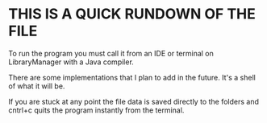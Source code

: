 # THIS IS A QUICK RUNDOWN OF THE FILE

To run the program you must call it from an IDE or terminal on LibraryManager with a Java compiler.

There are some implementations that I plan to add in the future. It's a shell of what it will be.

If you are stuck at any point the file data is saved directly to the folders and cntrl+c quits the program instantly from the terminal.
